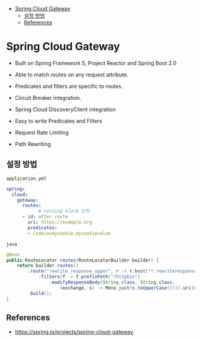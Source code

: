 - [Spring Cloud Gateway](#spring-cloud-gateway)
	- [설정 방법](#설정-방법)
	- [References](#references)

# Spring Cloud Gateway

- Built on Spring Framework 5, Project Reactor and Spring Boot 2.0

- Able to match routes on any request attribute.

- Predicates and filters are specific to routes.

- Circuit Breaker integration.

- Spring Cloud DiscoveryClient integration

- Easy to write Predicates and Filters

- Request Rate Limiting

- Path Rewriting

## 설정 방법

`application.yml`

```yaml
spring:
  cloud:
    gateway:
      routes:
			# routing block 단위
      - id: after_route
        uri: https://example.org
        predicates:
        - Cookie=mycookie,mycookievalue
```

`java`

```Java
@Bean
public RouteLocator routes(RouteLocatorBuilder builder) {
    return builder.routes()
        .route("rewrite_response_upper", r -> r.host("*.rewriteresponseupper.org")
            .filters(f -> f.prefixPath("/httpbin")
                .modifyResponseBody(String.class, String.class,
                    (exchange, s) -> Mono.just(s.toUpperCase()))).uri(uri)
        .build();
}
```

## References

- https://spring.io/projects/spring-cloud-gateway